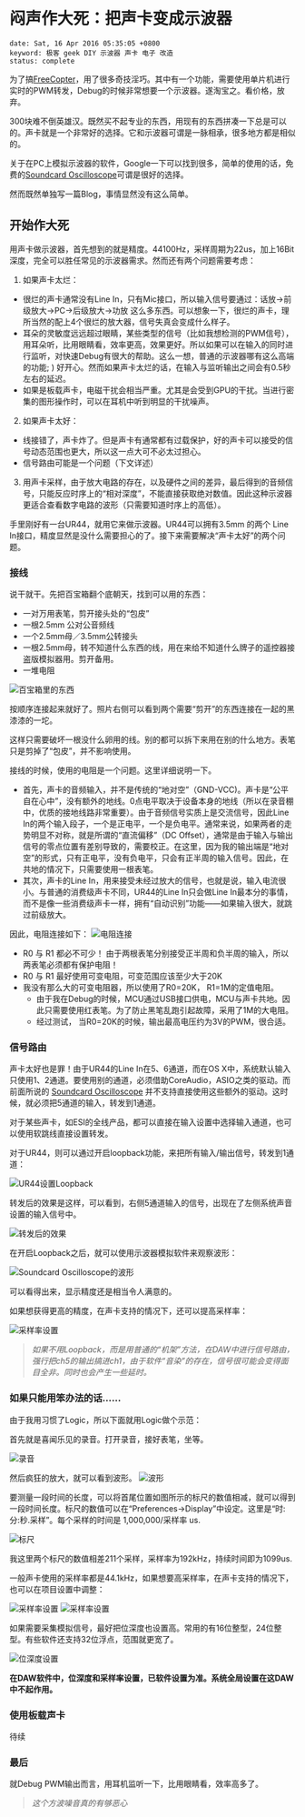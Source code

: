 # 闷声作大死：把声卡变成示波器
```metadata
date: Sat, 16 Apr 2016 05:35:05 +0800
keyword: 极客 geek DIY 示波器 声卡 电子 改造
status: complete
```

为了搞[FreeCopter](https://github.com/4Oranges/FreeCopter)，用了很多奇技淫巧。其中有一个功能，需要使用单片机进行实时的PWM转发，Debug的时候非常想要一个示波器。遂淘宝之。看价格，放弃。

300块难不倒英雄汉。既然买不起专业的东西，用现有的东西拼凑一下总是可以的。声卡就是一个非常好的选择。它和示波器可谓是一脉相承，很多地方都是相似的。

关于在PC上模拟示波器的软件，Google一下可以找到很多，简单的使用的话，免费的[Soundcard Oscilloscope](https://www.zeitnitz.eu/scope_en)可谓是很好的选择。

然而既然单独写一篇Blog，事情显然没有这么简单。

## 开始作大死
用声卡做示波器，首先想到的就是精度。44100Hz，采样周期为22us，加上16Bit深度，完全可以胜任常见的示波器需求。然而还有两个问题需要考虑：
1. 如果声卡太烂：
  - 很烂的声卡通常没有Line In，只有Mic接口，所以输入信号要通过：话放->前级放大->PC->后级放大->功放 这么多东西。可以想象一下，很烂的声卡，理所当然的配上4个很烂的放大器，信号失真会变成什么样子。
  - 耳朵的灵敏度远远超过眼睛，某些类型的信号（比如我想检测的PWM信号），用耳朵听，比用眼睛看，效率更高，效果更好。所以如果可以在输入的同时进行监听，对快速Debug有很大的帮助。这么一想，普通的示波器哪有这么高端的功能; ) 好开心。然而如果声卡太烂的话，在输入与监听输出之间会有0.5秒左右的延迟。
  - 如果是板载声卡，电磁干扰会相当严重。尤其是会受到GPU的干扰。当进行密集的图形操作时，可以在耳机中听到明显的干扰噪声。
2. 如果声卡太好：
  - 线接错了，声卡炸了。但是声卡有通常都有过载保护，好的声卡可以接受的信号动态范围也更大，所以这一点大可不必太过担心。
  - 信号路由可能是一个问题（下文详述）

3. 用声卡采样，由于放大电路的存在，以及硬件之间的差异，最后得到的音频信号，只能反应时序上的“相对深度”，不能直接获取绝对数值。因此这种示波器更适合查看数字电路的波形（只需要知道时序上的高低）。

手里刚好有一台UR44，就用它来做示波器。UR44可以拥有3.5mm 的两个 Line In接口，精度显然是没什么需要担心的了。接下来需要解决“声卡太好”的两个问题。

### 接线
说干就干。先把百宝箱翻个底朝天，找到可以用的东西：

- 一对万用表笔，剪开接头处的“包皮”
- 一根2.5mm 公对公音频线
- 一个2.5mm母／3.5mm公转接头
- 一根2.5mm母，转不知道什么东西的线，用在来给不知道什么牌子的遥控器接盗版模拟器用。剪开备用。
- 一堆电阻

![百宝箱里的东西](/images/articles/0.jpg)

按顺序连接起来就好了。照片右侧可以看到两个需要“剪开”的东西连接在一起的黑漆漆的一坨。

这样只需要破坏一根没什么卵用的线。别的都可以拆下来用在别的什么地方。表笔只是剪掉了“包皮”，并不影响使用。

接线的时候，使用的电阻是一个问题。这里详细说明一下。

- 首先，声卡的音频输入，并不是传统的“地对空”（GND-VCC)。声卡是“公平自在心中”，没有额外的地线。0点电平取决于设备本身的地线（所以在录音棚中，优质的接地线路非常重要）。由于音频信号实质上是交流信号，因此Line In的两个输入段子，一个是正电平，一个是负电平。通常来说，如果两者的走势明显不对称，就是所谓的“直流偏移”（DC Offset），通常是由于输入与输出信号的零点位置有差别导致的，需要校正。在这里，因为我的输出端是“地对空”的形式，只有正电平，没有负电平，只会有正半周的输入信号。因此，在共地的情况下，只需要使用一根表笔。
- 其次，声卡的Line In，用来接受未经过放大的信号，也就是说，输入电流很小。与普通的消费级声卡不同，UR44的Line In只会做Line In最本分的事情，而不是像一些消费级声卡一样，拥有“自动识别”功能——如果输入很大，就跳过前级放大。

因此，电阻连接如下：
![电阻连接](/images/articles/1.png)

- R0 与 R1 都必不可少！ 由于两根表笔分别接受正半周和负半周的输入，所以两表笔必须都有保护电阻！
- R0 与 R1 最好使用可变电阻，可变范围应该至少大于20K
- 我没有那么大的可变电阻器，所以使用了R0=20K， R1=1M的定值电阻。
  - 由于我在Debug的时候，MCU通过USB接口供电，MCU与声卡共地。因此只需要使用红表笔。为了防止黑笔乱跑引起故障，采用了1M的大电阻。
  - 经过测试， 当R0=20K的时候，输出最高电压约为3V的PWM，很合适。

### 信号路由
声卡太好也是罪！由于UR44的Line In在5、6通道，而在OS X中，系统默认输入只使用1、2通道。要使用别的通道，必须借助CoreAudio，ASIO之类的驱动。而前面所说的 [Soundcard Oscilloscope](https://www.zeitnitz.eu/scope_en) 并不支持直接使用这些额外的驱动。这时候，就必须把5通道的输入，转发到1通道。

对于某些声卡，如ESI的全线产品，都可以直接在输入设置中选择输入通道，也可以使用软跳线直接设置转发。

对于UR44，则可以通过开启loopback功能，来把所有输入/输出信号，转发到1通道：

![UR44设置Loopback](/images/articles/8.png)

转发后的效果是这样，可以看到，右侧5通道输入的信号，出现在了左侧系统声音设置的输入信号中。

![转发后的效果](/images/articles/10.png)

在开启Loopback之后，就可以使用示波器模拟软件来观察波形：

![Soundcard Oscilloscope的波形](/images/articles/9.png)

可以看得出来，显示精度还是相当令人满意的。

如果想获得更高的精度，在声卡支持的情况下，还可以提高采样率：

![采样率设置](/images/articles/11.png)

> _如果不用Loopback，而是用普通的“机架”方法，在DAW中进行信号路由，强行把ch5的输出搞进ch1，由于软件“音染”的存在，信号很可能会变得面目全非。同时也会产生一些延时。_

### 如果只能用笨办法的话……
由于我用习惯了Logic，所以下面就用Logic做个示范：

首先就是喜闻乐见的录音。打开录音，接好表笔，坐等。

![录音](/images/articles/5.png)

然后疯狂的放大，就可以看到波形。
![波形](/images/articles/6.png)

要测量一段时间的长度，可以将首尾位置如图所示的标尺的数值相减，就可以得到一段时间长度。标尺的数值可以在“Preferences->Display”中设定。这里是“时:分:秒.采样”。每个采样的时间是 1,000,000/采样率 us.

![标尺](/images/articles/7.png)

我这里两个标尺的数值相差211个采样，采样率为192kHz，持续时间即为1099us.

一般声卡使用的采样率都是44.1kHz，如果想要高采样率，在声卡支持的情况下，也可以在项目设置中调整：

![采样率设置](/images/articles/2.png)
![采样率设置](/images/articles/3.png)


如果需要采集模拟信号，最好把位深度也设置高。常用的有16位整型，24位整型。有些软件还支持32位浮点，范围就更宽了。

![位深度设置](/images/articles/4.png)

__在DAW软件中，位深度和采样率设置，已软件设置为准。系统全局设置在这DAW中不起作用。__

### 使用板载声卡
待续

### 最后
就Debug PWM输出而言，用耳机监听一下，比用眼睛看，效率高多了。

> _这个方波噪音真的有够恶心_
